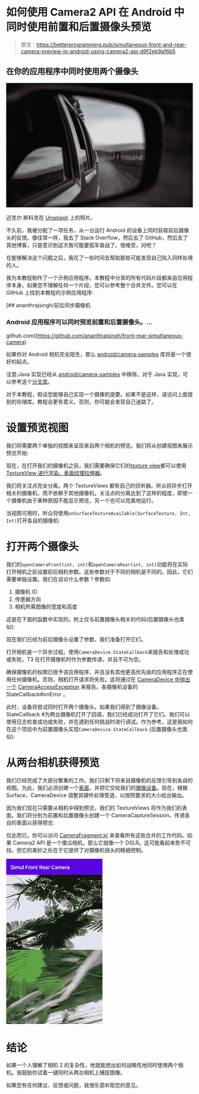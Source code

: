 # 如何使用 Camera2 API 在 Android 中同时使用前置和后置摄像头预览

> 原文：<https://betterprogramming.pub/simultaneous-front-and-rear-camera-preview-in-android-using-camera2-api-d9f2eb9af6b5>

## 在你的应用程序中同时使用两个摄像头

![](img/bca6250ef0e2f5e3da0682b995cd5b66.png)

迈克尔·斯科克在 [Unsplash](https://unsplash.com?utm_source=medium&utm_medium=referral) 上的照片。

不久前，我被分配了一项任务，从一台运行 Android 的设备上同时获取前后摄像头的反馈。像往常一样，我去了 Stack Overflow，然后去了 GitHub，然后去了其他博客，只是意识到这次我可能要孤军奋战了。很难受，对吧？

在能够解决这个问题之后，我花了一些时间去帮助那些可能发现自己陷入同样处境的人。

我为本教程制作了一个示例应用程序。本教程中分享的所有代码片段都来自应用程序本身。如果您不理解任何一个片段，您可以参考整个合并文件。您可以在 GitHub 上找到本教程的示例应用程序:

[](https://github.com/ananthrajsingh/front-rear-simultaneous-camera) [## ananthrajsingh/前后同步摄像机

### Android 应用程序可以同时预览前置和后置摄像头。…

github.com](https://github.com/ananthrajsingh/front-rear-simultaneous-camera) 

如果你对 Android 相机完全陌生，那么 [android/camera-samples](https://github.com/android/camera-samples) 库将是一个很好的起点。

注意:Java 实现已经从 [android/camera-samples](https://github.com/android/camera-samples) 中移除。对于 Java 实现，可以参考这个[分叉库](https://github.com/ananthrajsingh/camera-samples)。

对于本教程，假设您能够自己实现一个摄像机提要。如果不是这样，请访问上面提到的存储库。教程会更有意义。否则，你可能会发现自己迷路了。

# 设置预览视图

我们将需要两个单独的视图来呈现来自两个相机的预览。我们将从创建视图来展示预览开始:

现在，在打开我们的摄像机之前，我们需要确保它们的[texture view](https://developer.android.com/reference/android/view/TextureView)都可以使用 [TextureView 进行渲染。表面纹理拉伸器](https://developer.android.com/reference/android/view/TextureView.SurfaceTextureListener)。

我们将关注点完全分离。两个 TextureViews 都有自己的侦听器。听众将异步打开相关的摄像机，而不依赖于其他摄像机。关注点的分离达到了这样的程度，即使一个摄像机由于某种原因不能显示预览，另一个也可以完美地运行。

当视图可用时，听众将使用`onSurfaceTextureAvailable(SurfaceTexture, Int, Int)`打开各自的摄像机:

# 打开两个摄像头

我们的`openCameraFront(int, int)`和`openCameraRear(int, int)`功能将在实际打开相机之前设置前后相机参数。这些参数对于不同的相机是不同的。因此，它们需要单独设置。我们在谈论什么参数？参数如:

1.  摄像机 ID
2.  传感器方向
3.  相机所需图像的宽度和高度

这是在下面的函数中实现的。附上仅与前置摄像头相关的代码(后置摄像头也类似):

现在我们已经为前后摄像头设置了参数，我们准备打开它们。

打开相机是一个异步过程。使用`CameraDevice.StateCallback`来报告和处理成功或失败，T3 在打开摄像机时作为参数传递，并且不可为空。

确保摄像机的权限已授予该应用程序，并且没有其他更高优先级的应用程序正在使用任何摄像机。否则，相机打开请求将失败。这将通过在 [CameraDevice 中抛出一个](https://developer.android.com/reference/android/hardware/camera2/CameraDevice.StateCallback#onError(android.hardware.camera2.CameraDevice,%20int)) [CameraAccessException](https://developer.android.com/reference/android/hardware/camera2/CameraAccessException) 来报告。各摄像机设备的 StateCallback#onError 。

此时，设备将尝试同时打开两个摄像头。如果我们得到了摄像设备。StateCallback #为两台摄像机打开了回调，我们已经成功打开了它们。我们可以使用日志检查成功或失败，并在遇到任何挑战时进行调试。作为参考，这是我如何在这个项目中为前置摄像头实现`CameraDevice.StateCallback` (后置摄像头也类似):

# 从两台相机获得预览

我们已经完成了大部分繁重的工作。我们只剩下将来自摄像机的反馈引导到各自的视图。为此，我们必须创建一个[表面](https://developer.android.com/reference/kotlin/android/view/Surface)，并把它交给我们的[摄像设备](https://developer.android.com/reference/android/hardware/camera2/CameraDevice)。现在，根据 Surface，CameraDevice 调整其硬件处理管道，以按照要求的大小给出输出。

因为我们现在只需要从相机中得到预览，我们的 TextureViews 将作为我们的表面。我们将分别为前置和后置摄像头创建一个 CameraCaptureSession，传递各自的表面以获得预览:

仅此而已。你可以访问 [CameraFragment.kt](https://github.com/ananthrajsingh/front-rear-simultaneous-camera/blob/master/app/src/main/java/com/ananth/frontrearcamera/fragment/CameraFragment.kt) 来查看所有这些合并的工作代码。如果 Camera2 API 是一个傻瓜相机，那么它就像一个 DSLR。这可能看起来势不可挡，但它的美妙之处在于它提供了对摄像机镜头的精细控制。

![](img/d869d417d2e34332278f335eb714b1ab.png)

# 结论

如果一个人理解了相机 2 的复杂性，他就能想出如何战略性地同时使用两个相机。我鼓励你试着一键同时从两台相机上捕捉图像。

如果您有任何建议、反馈或问题，我很乐意听取您的意见。